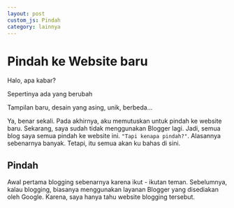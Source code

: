 ```yaml
---
layout: post
custom_js: Pindah
category: lainnya
---
```


# Pindah ke Website baru

Halo, apa kabar?

Sepertinya ada yang berubah

Tampilan baru, desain yang asing, unik, berbeda...

Ya, benar sekali. Pada akhirnya, aku memutuskan untuk pindah ke website baru. Sekarang, saya sudah tidak menggunakan Blogger lagi. Jadi, semua blog saya semua pindah ke website ini. `"Tapi kenapa pindah?"`. Alasannya sebenarnya banyak. Tetapi, itu semua akan ku bahas di sini.

## Pindah

Awal pertama blogging sebenarnya karena ikut - ikutan teman. Sebelumnya, kalau blogging, biasanya menggunakan layanan Blogger yang disediakan oleh Google. Karena, saya hanya tahu website blogging tersebut. 